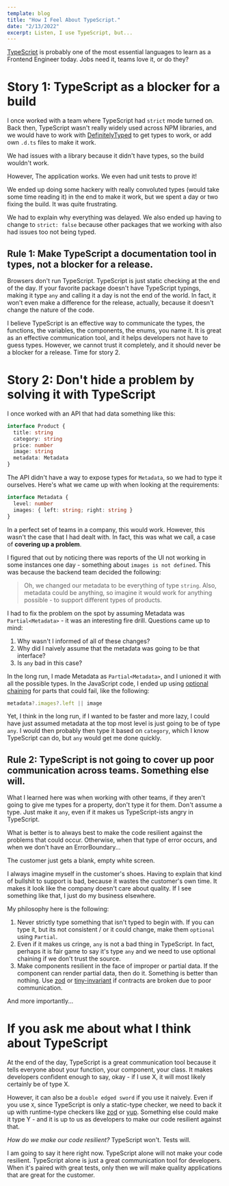 ```yaml
---
template: blog
title: "How I Feel About TypeScript."
date: "2/13/2022"
excerpt: Listen, I use TypeScript, but...
---
```


[TypeScript](https://www.typescriptlang.org/) is probably one of the most essential languages to learn as a Frontend Engineer today. Jobs need it, teams love it, or do they?

# Story 1: TypeScript as a blocker for a build

I once worked with a team where TypeScript had `strict` mode turned on. Back then, TypeScript wasn't really widely used across NPM libraries, and we would have to work with [DefinitelyTyped](https://github.com/DefinitelyTyped/DefinitelyTyped) to get types to work, or add own `.d.ts` files to make it work.

We had issues with a library because it didn't have types, so the build wouldn't work.

However, The application works. We even had unit tests to prove it!

We ended up doing some hackery with really convoluted types (would take some time reading it) in the end to make it work, but we spent a day or two fixing the build. It was quite frustrating.

We had to explain why everything was delayed. We also ended up having to change to `strict: false` because other packages that we working with also had issues too not being typed.

## Rule 1: Make TypeScript a documentation tool in types, not a blocker for a release.

Browsers don't run TypeScript. TypeScript is just static checking at the end of the day. If your favorite package doesn't have TypeScript typings, making it type `any` and calling it a day is not the end of the world. In fact, it won't even make a difference for the release, actually, because it doesn't change the nature of the code.

I believe TypeScript is an effective way to communicate the types, the functions, the variables, the components, the enums, you name it. It is great as an effective communication tool, and it helps developers not have to guess types. However, we cannot trust it completely, and it should never be a blocker for a release. Time for story 2.

# Story 2: Don't hide a problem by solving it with TypeScript

I once worked with an API that had data something like this:

```ts
interface Product {
  title: string
  category: string
  price: number
  image: string
  metadata: Metadata
}
```

The API didn't have a way to expose types for `Metadata`, so we had to type it ourselves. Here's what we came up with when looking at the requirements:

```ts
interface Metadata {
  level: number
  images: { left: string; right: string }
}
```

In a perfect set of teams in a company, this would work. However, this wasn't the case that I had dealt with. In fact, this was what we call, a case of **covering up a problem**.

I figured that out by noticing there was reports of the UI not working in some instances one day - something about `images is not defined`. This was because the backend team decided the following:

> Oh, we changed our metadata to be everything of type `string`. Also, metadata could be anything, so imagine it would work for anything possible - to support different types of products.

I had to fix the problem on the spot by assuming Metadata was `Partial<Metadata>` - it was an interesting fire drill. Questions came up to mind:

1. Why wasn't I informed of all of these changes?
2. Why did I naively assume that the metadata was going to be that interface?
3. Is `any` bad in this case?

In the long run, I made Metadata as `Partial<Metadata>`, and I unioned it with all the possible types. In the JavaScript code, I ended up using [optional chaining](https://developer.mozilla.org/en-US/docs/Web/JavaScript/Reference/Operators/Optional_chaining) for parts that could fail, like the following:

```js
metadata?.images?.left || image
```

Yet, I think in the long run, if I wanted to be faster and more lazy, I could have just assumed metadata at the top most level is just going to be of type `any`. I would then probably then type it based on `category`, which I know TypeScript can do, but `any` would get me done quickly.

## Rule 2: TypeScript is not going to cover up poor communication across teams. Something else will.

What I learned here was when working with other teams, if they aren't going to give me types for a property, don't type it for them. Don't assume a type. Just make it `any`, even if it makes us TypeScript-ists angry in TypeScript.

What is better is to always best to make the code resilient against the problems that could occur. Otherwise, when that type of error occurs, and when we don't have an ErrorBoundary...

The customer just gets a blank, empty white screen.

I always imagine myself in the customer's shoes. Having to explain that kind of bullshit to support is bad, because it wastes the customer's own time. It makes it look like the company doesn't care about quality. If I see something like that, I just do my business elsewhere.

My philosophy here is the following:

1. Never strictly type something that isn't typed to begin with. If you can type it, but its not consistent / or it could change, make them `optional` using `Partial`.
2. Even if it makes us cringe, `any` is not a bad thing in TypeScript. In fact, perhaps it is fair game to say it's type `any` and we need to use optional chaining if we don't trust the source.
3. Make components resilient in the face of improper or partial data. If the component can render partial data, then do it. Something is better than nothing. Use [zod](https://github.com/colinhacks/zod) or [tiny-invariant](https://www.npmjs.com/package/tiny-invariant) if contracts are broken due to poor communication.

And more importantly...

# If you ask me about what I think about TypeScript

At the end of the day, TypeScript is a great communication tool because it tells everyone about your function, your component, your class. It makes developers confident enough to say, okay - if I use X, it will most likely certainly be of type X.

However, it can also be a `double edged sword` if you use it naively. Even if you use `X`, since TypeScript is only a static-type checker, we need to back it up with runtime-type checkers like [zod](https://github.com/colinhacks/zod) or [yup](https://github.com/jquense/yup). Something else could make it type Y - and it is up to us as developers to make our code resilient against that.

_How do we make our code resilient?_ TypeScript won't. Tests will.

I am going to say it here right now. TypeScript alone will not make your code resilient. TypeScript alone is just a great communication tool for developers. When it's paired with great tests, only then we will make quality applications that are great for the customer.
